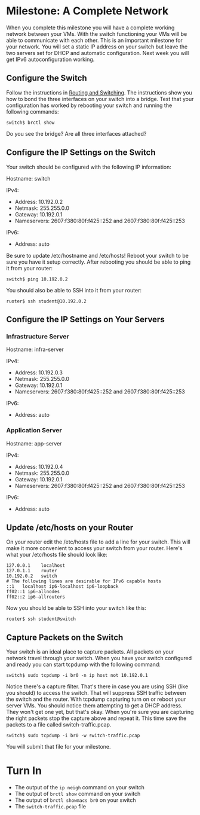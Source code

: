 # Milestone: A Complete Network 

When you complete this milestone you will have a complete working network between your VMs. With the switch functioning your VMs will be able to communicate with each other. This is an important milestone for your network. You will set a static IP address on your switch but leave the two servers set for DHCP and automatic configuration. Next week you will get IPv6 autoconfiguration working.

## Configure the Switch 

Follow the instructions in [Routing and Switching](routing_and_switching.html). The instructions show you how to bond the three interfaces on your switch into a bridge. Test that your configuration has worked by rebooting your switch and running the following commands:

```
switch$ brctl show
```

Do you see the bridge? Are all three interfaces attached? 
## Configure the IP Settings on the Switch 

Your switch should be configured with the following IP information:

Hostname: switch

IPv4:
  - Address: 10.192.0.2
  - Netmask: 255.255.0.0
  - Gateway: 10.192.0.1 
  - Nameservers: 2607:f380:80f:f425::252 and 2607:f380:80f:f425::253

IPv6:
  - Address: auto
  
Be sure to update /etc/hostname and /etc/hosts! Reboot your switch to be sure you have it setup correctly. After rebooting you should be able to ping it from your router:

```
switch$ ping 10.192.0.2
```

You should also be able to SSH into it from your router:

```
ruoter$ ssh student@10.192.0.2
```

## Configure the IP Settings on Your Servers 

### Infrastructure Server 

Hostname: infra-server

IPv4:
  - Address: 10.192.0.3
  - Netmask: 255.255.0.0
  - Gateway: 10.192.0.1 
  - Nameservers: 2607:f380:80f:f425::252 and 2607:f380:80f:f425::253

IPv6:
  - Address: auto

### Application Server 

Hostname: app-server

IPv4:
  - Address: 10.192.0.4
  - Netmask: 255.255.0.0
  - Gateway: 10.192.0.1 
  - Nameservers: 2607:f380:80f:f425::252 and 2607:f380:80f:f425::253

IPv6:
  - Address: auto

## Update /etc/hosts on your Router 

On your router edit the /etc/hosts file to add a line for your switch. This will make it more convenient to access your switch from your router. Here's what your /etc/hosts file should look like:

```
127.0.0.1    localhost
127.0.1.1    router
10.192.0.2   switch
# The following lines are desirable for IPv6 capable hosts
::1   localhost ip6-localhost ip6-loopback
ff02::1 ip6-allnodes
ff02::2 ip6-allrouters
```

Now you should be able to SSH into your switch like this:

```
router$ ssh student@switch
```

## Capture Packets on the Switch 

Your switch is an ideal place to capture packets. All packets on your network travel through your switch. When you have your switch configured and ready you can start tcpdump with the following command:

```
switch$ sudo tcpdump -i br0 -n ip host not 10.192.0.1
```

Notice there's a capture filter. That's there in case you are using SSH (like you should) to access the switch. That will suppress SSH traffic between the switch and the router. With tcpdump capturing turn on or reboot your server VMs. You should notice them attempting to get a DHCP address. They won't get one yet, but that's okay. When you're sure you are capturing the right packets stop the capture above and repeat it. This time save the packets to a file called switch-traffic.pcap.

```
switch$ sudo tcpdump -i br0 -w switch-traffic.pcap
```

You will submit that file for your milestone.

# Turn In

  - The output of the `ip neigh` command on your switch
  - The output of `brctl show` command on your switch
  - The output of `brctl showmacs br0` on your switch
  - The `switch-traffic.pcap` file
 